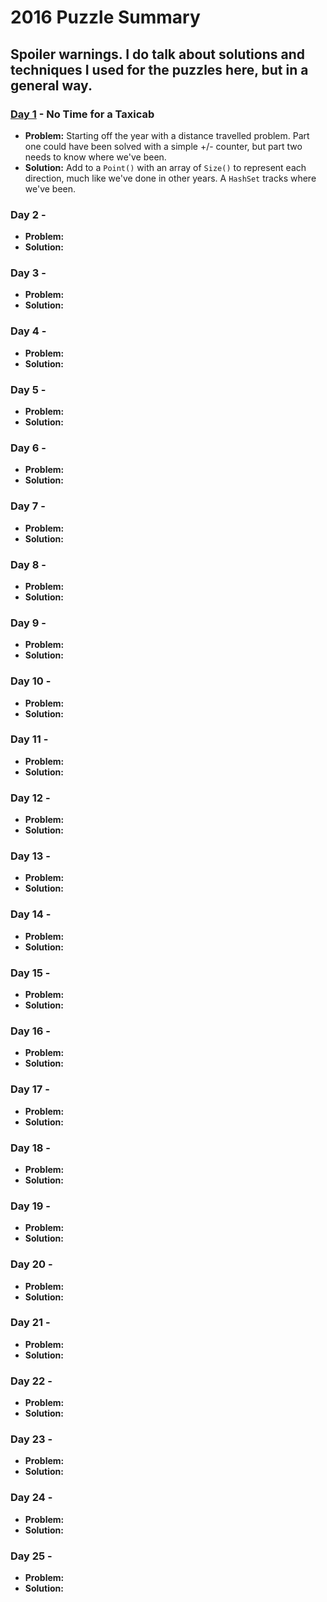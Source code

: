 # 2016 Puzzle Summary 
## Spoiler warnings. I do talk about solutions and techniques I used for the puzzles here, but in a general way.

### [Day 1](Day%2001) - No Time for a Taxicab
- **Problem:** Starting off the year with a distance travelled problem. Part one could have been solved with a simple +/- counter, but part two needs to know where we've been. 
- **Solution:** Add to a `Point()` with an array of `Size()` to represent each direction, much like we've done in other years. A `HashSet` tracks where we've been.

### Day 2 - 
- **Problem:**
- **Solution:**

### Day 3 - 
- **Problem:**
- **Solution:**

### Day 4 - 
- **Problem:**
- **Solution:**

### Day 5 - 
- **Problem:**
- **Solution:**

### Day 6 - 
- **Problem:**
- **Solution:**

### Day 7 - 
- **Problem:**
- **Solution:**

### Day 8 - 
- **Problem:**
- **Solution:**

### Day 9 - 
- **Problem:**
- **Solution:**

### Day 10 - 
- **Problem:**
- **Solution:**

### Day 11 - 
- **Problem:**
- **Solution:**

### Day 12 - 
- **Problem:**
- **Solution:**

### Day 13 - 
- **Problem:**
- **Solution:**

### Day 14 - 
- **Problem:**
- **Solution:**

### Day 15 - 
- **Problem:**
- **Solution:**

### Day 16 - 
- **Problem:**
- **Solution:**

### Day 17 - 
- **Problem:**
- **Solution:**

### Day 18 - 
- **Problem:**
- **Solution:**

### Day 19 - 
- **Problem:**
- **Solution:**

### Day 20 - 
- **Problem:**
- **Solution:**

### Day 21 - 
- **Problem:**
- **Solution:**

### Day 22 - 
- **Problem:**
- **Solution:**

### Day 23 - 
- **Problem:**
- **Solution:**

### Day 24 - 
- **Problem:**
- **Solution:**

### Day 25 - 
- **Problem:**
- **Solution:**